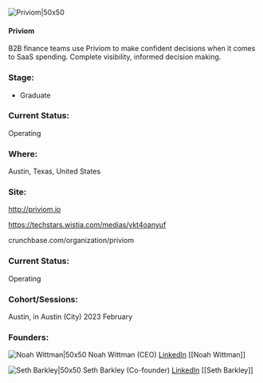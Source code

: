 

![Priviom|50x50](https://res.cloudinary.com/crunchbase-production/image/upload/b5m6ygqpxqv6udlaf2w3)

#### Priviom
B2B finance teams use Priviom to make confident decisions when it comes to SaaS spending. Complete visibility, informed decision making.

### Stage: 
 - Graduate 

### Current Status: 
Operating

### Where:
Austin, Texas, United States

### Site:
http://priviom.io

https://techstars.wistia.com/medias/ykt4oanyuf

crunchbase.com/organization/priviom

### Current Status: 
Operating

### Cohort/Sessions: 
Austin, in Austin (City) 2023 February

### Founders: 

![Noah Wittman|50x50]() Noah Wittman (CEO) [LinkedIn](https://linkedin.com/in/noahdwittman) [[Noah Wittman]]

![Seth Barkley|50x50]() Seth Barkley (Co-founder) [LinkedIn](https://linkedin.com/in/sethbarkley) [[Seth Barkley]]


